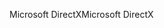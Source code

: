 <span data-ttu-id="35d87-101">Microsoft DirectX</span><span class="sxs-lookup"><span data-stu-id="35d87-101">Microsoft DirectX</span></span>